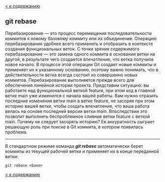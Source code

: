 [< к содержанию](./README.md)

## git rebase

Перебазирование — это процесс перемещения последовательности коммитов к новому базовому коммиту или их объединение. Операцию перебазирования удобнее всего применить и отобразить в контексте создания функциональных веток. С точки зрения содержимого перебазирование — это замена одного коммита в основании ветки на другой, в результате чего создается впечатление, что ветка получила новое начало. В процессе этой операции Git создает новые коммиты и применяет их к указанному основанию, поэтому важно понимать, что в действительности ветка всегда состоит из совершенно новых коммитов. Перебазирование выполняется прежде всего для обеспечения линейной истории проекта. Представим ситуацию: вы работаете над функциональной веткой feature, при этом код в главной ветке main уже изменился с начала вашей работы. Вам нужно отразить последние изменения ветки main в ветке feature, не засоряя при этом историю вашей ветки, чтобы создать впечатление, что ваша работа велась на основе последней версии ветки main. Впоследствии это позволит выполнить беспроблемное слияние ветки feature с веткой main. Почему не следует засорять историю? Ее аккуратность сыграет решающую роль при поиске в Git коммита, в котором появилась проблема. 

---

В стандартном режиме команда ***git rebase*** автоматически берет коммиты из текущей рабочей ветки и применяет их в конце переданной ветки:

```bash=markdown
git rebase <base>
```


[< к содержанию](./README.md)